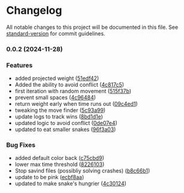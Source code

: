 # Changelog

All notable changes to this project will be documented in this file. See [standard-version](https://github.com/conventional-changelog/standard-version) for commit guidelines.

### 0.0.2 (2024-11-28)


### Features

* added projected weight ([51edf42](https://github.com/DJCrossman/battlesnake-sk/commit/51edf42918d15a12a3aa8ddd4592345c9bd84d6c))
* Added the ability to avoid conflict ([4c817c5](https://github.com/DJCrossman/battlesnake-sk/commit/4c817c59b93f82a576e3655affcfd39050342e65))
* first iteration with random movement ([515f37b](https://github.com/DJCrossman/battlesnake-sk/commit/515f37bfa09990e8964c1c8d100681d3d51cb027))
* prevent small spaces ([4c96484](https://github.com/DJCrossman/battlesnake-sk/commit/4c96484ebe569088a6d6e12ea6b94fe35d9c559b))
* return weight early when time runs out ([09c4ed1](https://github.com/DJCrossman/battlesnake-sk/commit/09c4ed19cfc9b3e04f53dc6012a6fc3b05d4d637))
* tweaking the move finder ([5c93a99](https://github.com/DJCrossman/battlesnake-sk/commit/5c93a99734e2e24aeaeae5795acd240f7f609e89))
* update logs to track wins ([8bd1d1e](https://github.com/DJCrossman/battlesnake-sk/commit/8bd1d1effd017e0952fa779817e3b53bb0901bd5))
* updated logic to avoid conflict ([0de07e4](https://github.com/DJCrossman/battlesnake-sk/commit/0de07e4710a69fbb4efd9cc063d9a19a7f919687))
* updated to eat smaller snakes ([96f3a03](https://github.com/DJCrossman/battlesnake-sk/commit/96f3a0330b5b948f090a4c0c2a813ae4de47736d))


### Bug Fixes

* added default color back ([c75cbd9](https://github.com/DJCrossman/battlesnake-sk/commit/c75cbd9e1a6cb45309dccd4e61289203f56845c7))
* lower max time threshold ([8226103](https://github.com/DJCrossman/battlesnake-sk/commit/82261038707204c3bcc5a3dd3af5f075acd13aae))
* Stop savind files (possibliy solving crashes) ([b8c66b1](https://github.com/DJCrossman/battlesnake-sk/commit/b8c66b112559cd219a618609d785773b18bc9093))
* update to be pink ([ecbf8aa](https://github.com/DJCrossman/battlesnake-sk/commit/ecbf8aabeb5f2d2f6ec230b978305442b5b9d1bc))
* updated to make snake's hungrier ([4c30124](https://github.com/DJCrossman/battlesnake-sk/commit/4c30124d2aa1bcb2721aa644e618f8d2a5353766))
